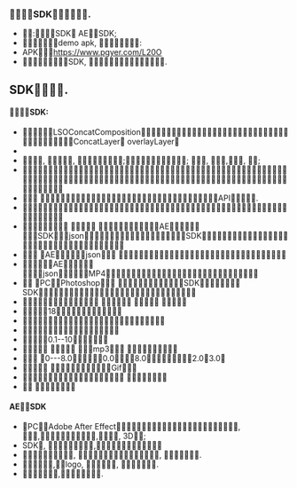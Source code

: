 ### SDK.
- :SDK AESDK; 
- demo apk, :
- APKhttps://www.pgyer.com/L20O
- SDK, . 
 
 ## SDK.
 #### SDK:
  - LSOConcatCompositionConcatLayer overlayLayer
  - 
  - ****, , ;; , ,, ;
  - ****
  - ****	API.
  - **** 
  - ****  AE SDKjsonSDK
  - **** AEjson 
  - ****AE jsonMP4
  - ****	PCPhotoshop SDK SDK
  - ****   
  - ****18
  - ****
  - ****
  - ****0.1--10
  - ****  mp3 
  - **** 0---8.00.08.02.03.0
  - **** Gif
  - **** 
  - **** 

####  AESDK
- PCAdobe After Effect, ,,, 3D;
- SDK, ,
- , , .
- ,logo, , . 
- ,.